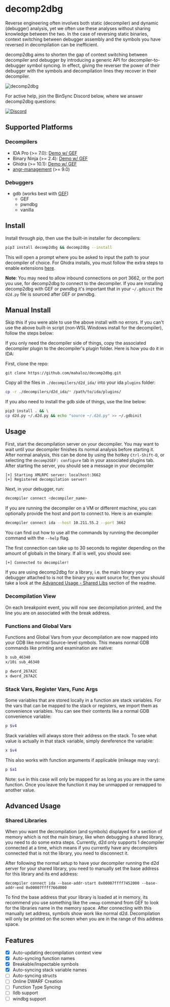 # decomp2dbg

Reverse engineering often involves both static (decompiler) and dynamic (debugger) analysis, yet we often
use these analyses without sharing knowledge between the two. In the case of reversing static binaries, 
context switching between debugger assembly and the symbols you have reversed in decompilation can be inefficient.

decomp2dbg aims to shorten the gap of context switching between decompiler and debugger by introducing a generic
API for decompiler-to-debugger symbol syncing. In effect, giving the reverser the power of their debugger with
the symbols and decompilation lines they recover in their decompiler. 

![decomp2dbg](./assets/decomp2dbg.png)

For active help, join the BinSync Discord below, where we answer decomp2dbg questions:

[![Discord](https://img.shields.io/discord/900841083532087347?label=Discord&style=plastic)](https://discord.gg/wZSCeXnEvR)

## Supported Platforms
### Decompilers
- IDA Pro (>= 7.0): [Demo w/ GEF](https://asciinema.org/a/442740)
- Binary Ninja (>= 2.4): [Demo w/ GEF](https://t.co/M2IZd0fmi3)
- Ghidra (>= 10.1): [Demo w/ GEF](https://youtu.be/MK7N7uQTUNY)
- [angr-management](https://github.com/angr/angr-management) (>= 9.0)

### Debuggers
- gdb (works best with [GEF](https://github.com/hugsy/gef))
  - GEF
  - pwndbg
  - vanilla

## Install
Install through pip, then use the built-in installer for decompilers:
```bash
pip3 install decomp2dbg && decomp2dbg --install 
```

This will open a prompt where you be asked to input the path to your decompiler of choice. For Ghidra installs,
you must follow the extra steps to enable extensions [here](https://github.com/mahaloz/d2d-ghidra-plugin).

**Note**: You may need to allow inbound connections on port 3662, or the port you use, for decomp2dbg to connect
to the decompiler. If you are installing decomp2dbg with GEF or pwndbg it's important that in your `~/.gdbinit` the
`d2d.py` file is sourced after GEF or pwndbg.

## Manual Install 

Skip this if you were able to use the above install with no errors.
If you can't use the above built-in script (non-WSL Windows install for the decompiler), follow the steps below:

If you only need the decompiler side of things, copy the associated decompiler plugin to the
decompiler's plugin folder. Here is how you do it in IDA:

First, clone the repo:
```
git clone https://github.com/mahaloz/decomp2dbg.git
```

Copy all the files in `./decompilers/d2d_ida/` into your ida `plugins` folder:
```bash
cp -r ./decompilers/d2d_ida/* /path/to/ida/plugins/
```

If you also need to install the gdb side of things, use the line below: 
```bash
pip3 install . && \
cp d2d.py ~/.d2d.py && echo "source ~/.d2d.py" >> ~/.gdbinit
```

## Usage 
First, start the decompilation server on your decompiler. You may want to wait
until your decompiler finishes its normal analysis before starting it. After normal analysis, this can be done by using the hotkey `Ctrl-Shift-D`,
or selecting the `decomp2GEF: configure` tab in your associated plugins tab. After starting the server, you should
see a message in your decompiler
```
[+] Starting XMLRPC server: localhost:3662
[+] Registered decompilation server!
```

Next, in your debugger, run:
```bash
decompiler connect <decompiler_name>
```

If you are running the decompiler on a VM or different machine, you can optionally provide the host and 
port to connect to. Here is an example:
```bash
decompiler connect ida --host 10.211.55.2 --port 3662
```

You can find out how to use all the commands by running the decompiler command with the `--help` flag.

The first connection can take up to 30 seconds to register depending on the amount of globals in the binary.
If all is well, you should see:
```bash
[+] Connected to decompiler!
```

If you are using decomp2dbg for a library, i.e. the main binary your debugger attached to is not the binary
you want source for, then you should take a look at the [Advanced Usage - Shared Libs](#shared-libraries) section
of the readme.

### Decompilation View
On each breakpoint event, you will now see decompilation printed, and the line you are on associated with
the break address. 

### Functions and Global Vars
Functions and Global Vars from your decompilation are now mapped into your GDB like normal Source-level 
symbols. This means normal GDB commands like printing and examination are native:
```bash
b sub_46340
x/10i sub_46340
```
```bash
p dword_267A2C 
x dword_267A2C
```

### Stack Vars, Register Vars, Func Args
Some variables that are stored locally in a function are stack variables. For the vars that can be mapped
to the stack or registers, we import them as convenience variables. You can see their contents like a normal GDB convenience
variable:
```bash 
p $v4
```

Stack variables will always store their address on the stack. To see what value is actually in that stack variable,
simply dereference the variable:
```bash
x $v4
```

This also works with function arguments if applicable (mileage may vary):
```bash
p $a1
```

Note: `$v4` in this case will only be mapped for as long as you are in the same function. Once you leave the function
it may be unmapped or remapped to another value.

## Advanced Usage
### Shared Libraries
When you want the decompilation (and symbols) displayed for a section of memory which is not the main binary, like when debugging a shared library, you need to do some extra steps. Currently, d2d only supports 1 decompiler connected at a time, which means if you currently have any decompilers connected that is not the library, you need to disconnect it.

After following the normal setup to have your decompiler running the d2d server for your shared library, you need to manually set the base address for this library and its end address:

```
decompiler connect ida --base-addr-start 0x00007ffff7452000 --base-addr-end 0x00007ffff766d000
```

To find the base address that your library is loaded at in memory, its recommend you use something like the `vmmap` command from GEF to look for the libraries name in the memory space. After connecting with this manually set address, symbols show work like normal d2d. Decompilation will only be printed on the screen when you are in the range of this address space. 

## Features
- [X] Auto-updating decompilation context view
- [X] Auto-syncing function names
- [X] Breakable/Inspectable symbols
- [X] Auto-syncing stack variable names
- [ ] Auto-syncing structs
- [ ] Online DWARF Creation
- [ ] Function Type Syncing
- [ ] lldb support
- [ ] windbg support
